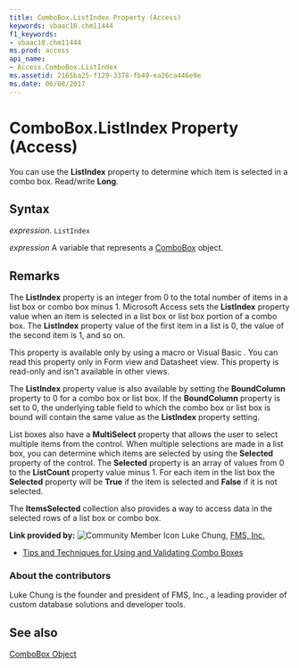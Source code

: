 ```yaml
---
title: ComboBox.ListIndex Property (Access)
keywords: vbaac10.chm11444
f1_keywords:
- vbaac10.chm11444
ms.prod: access
api_name:
- Access.ComboBox.ListIndex
ms.assetid: 2165ba25-f129-3378-fb49-ea26ca446e9e
ms.date: 06/08/2017
---
```



# ComboBox.ListIndex Property (Access)

You can use the  **ListIndex** property to determine which item is selected in a combo box. Read/write **Long**.


## Syntax

 _expression_. `ListIndex`

 _expression_ A variable that represents a [ComboBox](Access.ComboBox.md) object.


## Remarks

The  **ListIndex** property is an integer from 0 to the total number of items in a list box or combo box minus 1. Microsoft Access sets the **ListIndex** property value when an item is selected in a list box or list box portion of a combo box. The **ListIndex** property value of the first item in a list is 0, the value of the second item is 1, and so on.

This property is available only by using a macro or Visual Basic . You can read this property only in Form view and Datasheet view. This property is read-only and isn't available in other views.

The  **ListIndex** property value is also available by setting the **BoundColumn** property to 0 for a combo box or list box. If the **BoundColumn** property is set to 0, the underlying table field to which the combo box or list box is bound will contain the same value as the **ListIndex** property setting.

List boxes also have a  **MultiSelect** property that allows the user to select multiple items from the control. When multiple selections are made in a list box, you can determine which items are selected by using the **Selected** property of the control. The **Selected** property is an array of values from 0 to the **ListCount** property value minus 1. For each item in the list box the **Selected** property will be **True** if the item is selected and **False** if it is not selected.

The  **ItemsSelected** collection also provides a way to access data in the selected rows of a list box or combo box.

 **Link provided by:**
![Community Member Icon](../images/8b9774c4-6c97-470e-b3a2-56d8f786444c.png) Luke Chung, [FMS, Inc.](https://www.fmsinc.com/)


- [Tips and Techniques for Using and Validating Combo Boxes](https://www.fmsinc.com/free/NewTips/Access/ComboBox/AccessComboBox.asp)
    

### About the contributors

Luke Chung is the founder and president of FMS, Inc., a leading provider of custom database solutions and developer tools. 


## See also


[ComboBox Object](Access.ComboBox.md)


